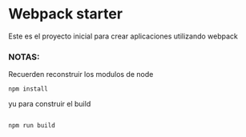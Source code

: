 # Webpack starter

Este es el proyecto inicial para crear aplicaciones utilizando webpack

### NOTAS:
Recuerden reconstruir los modulos de node
```
npm install

```
yu para construir el build 
```

npm run build
```
